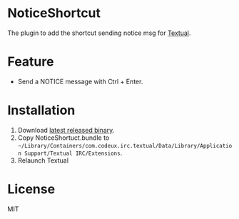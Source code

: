 NoticeShortcut
====
The plugin to add the shortcut sending notice msg for [Textual](http://www.codeux.com/textual/).

# Feature
- Send a NOTICE message with Ctrl + Enter.

# Installation
1. Download [latest released binary](https://github.com/mtgto/NoticeShortcut/releases/tag/1.0).
2. Copy NoticeShortuct.bundle to `~/Library/Containers/com.codeux.irc.textual/Data/Library/Application Support/Textual IRC/Extensions`.
3. Relaunch Textual

# License
MIT
